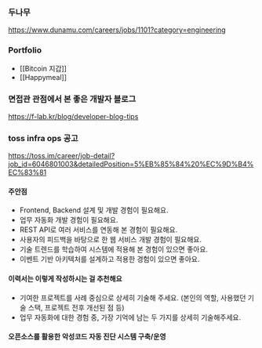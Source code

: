 
### 두나무
https://www.dunamu.com/careers/jobs/1101?category=engineering


### Portfolio

- [[Bitcoin 지갑]]
- [[Happymeal]]


###  면접관 관점에서 본 좋은 개발자 블로그

https://f-lab.kr/blog/developer-blog-tips


### toss infra ops 공고

https://toss.im/career/job-detail?job_id=6046801003&detailedPosition=5%EB%85%84%20%EC%9D%B4%EC%83%81


#### 주안점
- Frontend, Backend 설계 및 개발 경험이 필요해요.
- 업무 자동화 개발 경험이 필요해요.
- REST API로 여러 서비스를 연동해 본 경험이 필요해요.
- 사용자의 피드백을 바탕으로 한 웹 서비스 개발 경험이 필요해요.
- 기술 트렌드를 학습하여 시스템에 적용해 본 경험이 있으면 좋아요.
- 이벤트 기반 아키텍처를 설계하고 적용한 경험이 있으면 좋아요.



#### 이력서는 이렇게 작성하시는 걸 추천해요

- 기여한 프로젝트를 사례 중심으로 상세히 기술해 주세요. (본인의 역할, 사용했던 기술 스택, 프로젝트 전후 개선된 점 등)
- 업무 자동화에 대한 경험 중, 가장 기억에 남는 두 가지를 상세히 기술해주세요.


#### 오픈소스를 활용한 악성코드 자동 진단 시스템 구축/운영

